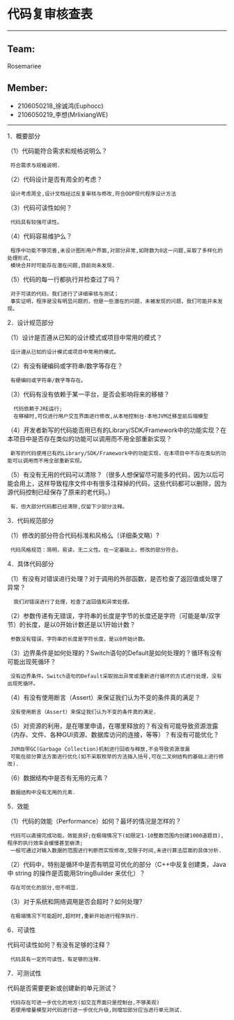 # 代码复审核查表

---
## Team:
Rosemariee<br/>
## Member:
+ 2106050218_徐诚鸿(Euphocc)
+ 2106050219_李想(MrlixiangWE)
---

1．概要部分

（1）代码能符合需求和规格说明么？

     符合需求与规格说明.

（2）代码设计是否有周全的考虑？ 

     设计考虑周全,设计文档经过反复审核与修改,符合OOP现代程序设计方法

（3）代码可读性如何？

     代码具有较强可读性。

（4）代码容易维护么？

     程序中功能不够完善,未设计图形用户界面,对部分异常,如除数为0这一问题,采取了多样化的处理形式,
     模块合并时可能存在潜在问题,目前尚未发现.

（5）代码的每一行都执行并检查过了吗？

     对于可读的代码，我们进行了详细审核与测试；
     事实证明，程序是没有明显问题的，但是一些潜在的问题，未被发现的问题，我们可能并未发现。

2．设计规范部分

（1）设计是否遵从已知的设计模式或项目中常用的模式？

     设计遵从已知的设计模式或项目中常用的模式。

（2）有没有硬编码或字符串/数字等存在？

     有硬编码或字符串/数字等存在。

（3）代码有没有依赖于某一平台，是否会影响将来的移植？

      代码依赖于JRE运行;
      在移植时,可仅进行用户交互界面进行修改,从本地控制台-本地JVM迁移至前后端模型

（4）开发者新写的代码能否用已有的Library/SDK/Framework中的功能实现？在本项目中是否存在类似的功能可以调用而不用全部重新实现？

     新写的代码使用已有的Library/SDK/Framework中的功能实现，在本项目中不存在类似的功能可以调用而不用全部重新实现。

（5）有没有无用的代码可以清除？（很多人想保留尽可能多的代码，因为以后可能会用上，这样导致程序文件中有很多注释掉的代码，这些代码都可以删除，因为源代码控制已经保存了原来的老代码。）

     有，但大部分代码都已经清除,仅留下少部分注释。

3．代码规范部分

（1）修改的部分符合代码标准和风格么（详细条文略）?

     代码风格规范：简明，易读，无二义性。在一定基础上，修改的部分符合。

4．具体代码部分

（1）有没有对错误进行处理？对于调用的外部函数，是否检查了返回值或处理了异常？

      我们对错误进行了处理，检查了返回值和异常处理。

（2）参数传递有无错误，字符串的长度是字节的长度还是字符（可能是单/双字节）的长度，是以0开始计数还是以1开始计数？

     参数没有错误，字符串的长度是字符长度，是以0开始计数。

（3）边界条件是如何处理的？Switch语句的Default是如何处理的？循环有没有可能出现死循环？

     没有边界条件。Switch语句的Default采取抛出异常或重新进行循环的方式进行处理，没有出现死循环。

（4）有没有使用断言（Assert）来保证我们认为不变的条件真的满足？

     没有使用断言（Assert）来保证我们认为不变的条件真的满足.

（5）对资源的利用，是在哪里申请，在哪里释放的？有没有可能导致资源泄露（内存、文件、各种GUI资源、数据库访问的连接，等等）？有没有可能优化？

     JVM自带GC(Garbage Collection)机制进行回收与释放,不会导致资源泄漏
     可能在部分算法方面进行优化(如不采取枚举的方法插入括号,可在二叉树结构的基础上进行修改).

（6）数据结构中是否有无用的元素？

     数据结构中没有无用的元素.

5．效能

（1）代码的效能（Performance）如何？最坏的情况是怎样的？

     代码可以直接完成功能，效能良好;在极端情况下(如限定1-10整数范围内创建1000道题目),程序的执行效率会缓慢甚至崩溃;
     一般可通过对输入数据的范围进行判断而实现修改,受限于时间,未进行算法层面的具体分析.

（2）代码中，特别是循环中是否有明显可优化的部分（C++中反复创建类，Java中 string 的操作是否能用StringBuilder 来优化）？

     存在可优化的部分,但不明显.

（3）对于系统和网络调用是否会超时？如何处理?

     在极端情况下可能超时,超时时,重新开始进行程序执行.

6．可读性

代码可读性如何？有没有足够的注释？

     代码具有一定的可读性，有足够的注释.

7．可测试性

代码是否需要更新或创建新的单元测试？

     代码存在可进一步优化的地方(如交互界面只是控制台,不够美观)
     若使用增量模型对代码进行进一步优化升级,则增加部分应当进行单元测试.